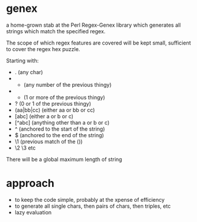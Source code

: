 genex 
=====

a home-grown stab at the Perl Regex-Genex library which generates all strings which match the specified regex.

The scope of which regex features are covered will be kept small, sufficient to cover the regex hex puzzle.

Starting with:

* . (any char)
* * (any number of the previous thingy)
* + (1 or more of the previous thingy)
* ? (0 or 1 of the previous thingy)
* (aa|bb|cc) (either aa or bb or cc)
* [abc]      (either a or b or c)
* [^abc]     (anything other than a or b or c)
* ^          (anchored to the start of the string)
* $          (anchored to the end of the string)
* \1         (previous match of the ())
* \2 \3 etc

There will be a global maximum length of string

approach
========

* to keep the code simple, probably at the xpense of efficiency
* to generate all single chars, then pairs of chars, then triples, etc
* lazy evaluation
